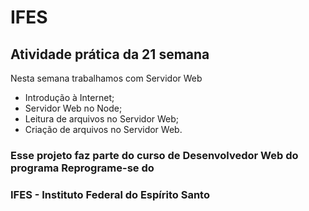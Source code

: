 # IFES

## Atividade prática da 21 semana

Nesta semana trabalhamos com Servidor Web

* Introdução à Internet;
* Servidor Web no Node;
* Leitura de arquivos no Servidor Web;
* Criação de arquivos no Servidor Web.

### Esse projeto faz parte do curso de Desenvolvedor Web do programa Reprograme-se do
### IFES - Instituto Federal do Espírito Santo

